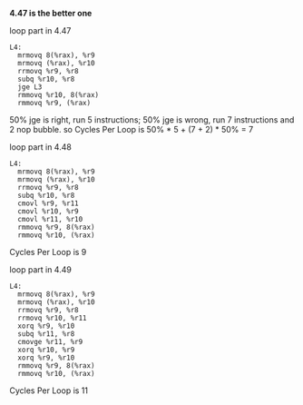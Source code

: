 **4.47 is the better one**

loop part in 4.47

```assembly
L4:
  mrmovq 8(%rax), %r9
  mrmovq (%rax), %r10
  rrmovq %r9, %r8
  subq %r10, %r8
  jge L3
  rmmovq %r10, 8(%rax)
  rmmovq %r9, (%rax)
```

50% jge is right, run 5 instructions; 50% jge is wrong, run 7 instructions and 2 nop bubble. so Cycles Per Loop is 50% * 5 + (7 + 2) * 50% = 7

loop part in 4.48

```assembly
L4:
  mrmovq 8(%rax), %r9
  mrmovq (%rax), %r10
  rrmovq %r9, %r8
  subq %r10, %r8
  cmovl %r9, %r11
  cmovl %r10, %r9
  cmovl %r11, %r10
  rmmovq %r9, 8(%rax)
  rmmovq %r10, (%rax)
```

Cycles Per Loop is 9

loop part in 4.49

```assembly
L4:
  mrmovq 8(%rax), %r9
  mrmovq (%rax), %r10
  rrmovq %r9, %r8
  rrmovq %r10, %r11
  xorq %r9, %r10
  subq %r11, %r8
  cmovge %r11, %r9
  xorq %r10, %r9
  xorq %r9, %r10
  rmmovq %r9, 8(%rax)
  rmmovq %r10, (%rax)
```

Cycles Per Loop is 11
